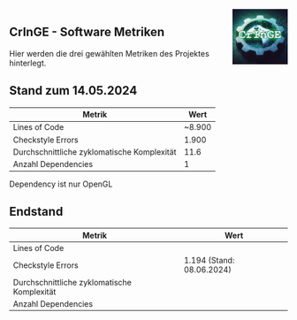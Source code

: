 <img src="./resources/img/logo.png" height="100" align="right">

## CrInGE - Software Metriken

Hier werden die drei gewählten Metriken des Projektes hinterlegt.

## Stand zum 14.05.2024

| Metrik | Wert |
| --- | --- |
| Lines of Code | ~8.900 |
| Checkstyle Errors | 1.900 |
| Durchschnittliche zyklomatische Komplexität | 11.6 |
| Anzahl Dependencies | 1 |

Dependency ist nur OpenGL

## Endstand

| Metrik | Wert |
| --- | --- |
| Lines of Code |  |
| Checkstyle Errors | 1.194 (Stand: 08.06.2024) |
| Durchschnittliche zyklomatische Komplexität |  |
| Anzahl Dependencies |  |
